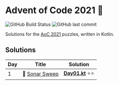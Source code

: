 # Advent of Code 2021 🎄

![GitHub Build Status](https://img.shields.io/github/workflow/status/W3D3/AdventOfCode2021/Run%20Gradle%20Tests/main) ![GitHub last commit](https://img.shields.io/github/last-commit/W3D3/AdventOfCode2021)

Solutions for the [AoC 2021](https://adventofcode.com/2021) puzzles, written in Kotlin.

## Solutions

| Day | Title                                                                    | Solution                                                  |
|-----|--------------------------------------------------------------------------|-----------------------------------------------------------|
| 1   | 📡 [Sonar Sweep](https://adventofcode.com/2021/day/1)                    | **[Day01.kt](app/src/main/kotlin/day01/Day01.kt)** ⭐⭐   |
